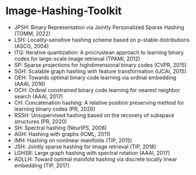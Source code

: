 # Image-Hashing-Toolkit
- JPSH: Binary Representation via Jointly Personalized Sparse Hashing (TOMM, 2022)
- LSH: Locality-sensitive hashing scheme based on p-stable distributions (ASCG, 2004)
- ITQ: Iterative quantization: A procrustean approach to learning binary codes for large-scale image retrieval (TPAMI, 2012)
- SP: Sparse projections for highdimensional binary codes (CVPR, 2015)
- SGH: Scalable graph hashing with feature transformation (IJCAI, 2015)
- OEH: Towards optimal binary code learning via ordinal embedding (AAAI, 2016)
- OCH: Ordinal constrained binary code learning for nearest neighbor search (AAAI, 2017)
- CH: Concatenation hashing: A relative position preserving method for learning binary codes (PR, 2020)
- RSSH: Unsupervised hashing based on the recovery of subspace structures (PR, 2020)
- SH: Spectral hashing (NeurIPS, 2008)
- AGH: Hashing with graphs (ICML, 2011)
- IMH: Hashing on nonlinear manifolds (TIP, 2015)
- JSH: Jointly sparse hashing for image retrieval (TIP, 2018)
- LGHSR: Large graph hashing with spectral rotation (AAAI, 2017)
- ADLLH: Toward optimal manifold hashing via discrete locally linear embedding (TIP, 2017)
